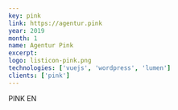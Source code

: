 ```yaml
---
key: pink
link: https://agentur.pink
year: 2019
month: 1
name: Agentur Pink
excerpt:
logo: listicon-pink.png
technologies: ['vuejs', 'wordpress', 'lumen']
clients: ['pink']
---
```


PINK EN
